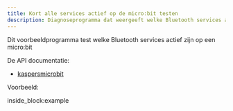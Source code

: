 ```yaml
---
title: Kort alle services actief op de micro:bit testen
description: Diagnoseprogramma dat weergeeft welke Bluetooth services actief zijn op een micro:bit
---
```


Dit voorbeeldprogramma test welke Bluetooth services actief zijn op een micro:bit

De API documentatie: 

- [kaspersmicrobit](reference/kaspersmicrobit.md)

Voorbeeld:

<!--codeinclude-->
[](../../../examples/microbit-test-any-service.py) inside_block:example
<!--/codeinclude-->
